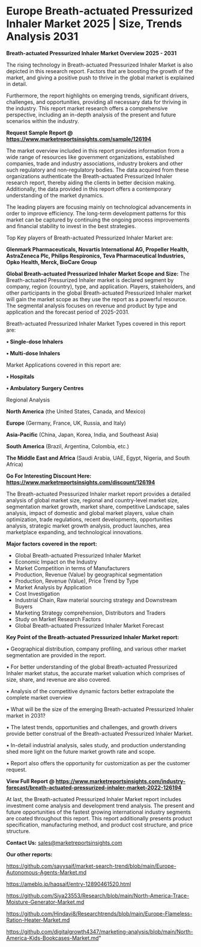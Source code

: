 # Europe Breath-actuated Pressurized Inhaler Market 2025 | Size, Trends Analysis 2031

<Strong> Breath-actuated Pressurized Inhaler Market Overview 2025 - 2031</strong>

The rising technology in Breath-actuated Pressurized Inhaler Market is also depicted in this research report. Factors that are boosting the growth of the market, and giving a positive push to thrive in the global market is explained in detail.

Furthermore, the report highlights on emerging trends, significant drivers, challenges, and opportunities, providing all necessary data for thriving in the industry. This report market research offers a comprehensive perspective, including an in-depth analysis of the present and future scenarios within the industry.

<strong>Request Sample Report @ <a href=https://www.marketreportsinsights.com/sample/126194>https://www.marketreportsinsights.com/sample/126194</a></strong>

The market overview included in this report provides information from a wide range of resources like government organizations, established companies, trade and industry associations, industry brokers and other such regulatory and non-regulatory bodies. The data acquired from these organizations authenticate the Breath-actuated Pressurized Inhaler research report, thereby aiding the clients in better decision making. Additionally, the data provided in this report offers a contemporary understanding of the market dynamics.

The leading players are focusing mainly on technological advancements in order to improve efficiency. The long-term development patterns for this market can be captured by continuing the ongoing process improvements and financial stability to invest in the best strategies.

Top Key players of Breath-actuated Pressurized Inhaler Market are:

<strong>Glenmark Pharmaceuticals, Novartis International AG, Propeller Health, AstraZeneca Plc, Philips Respironics, Teva Pharmaceutical Industries, Opko Health, Merck, BioCare Group</strong>

<strong><b>Global Breath-actuated Pressurized Inhaler Market Scope and Size:</b></strong>
The Breath-actuated Pressurized Inhaler market is declared segment by company, region (country), type, and application. Players, stakeholders, and other participants in the global Breath-actuated Pressurized Inhaler market will gain the market scope as they use the report as a powerful resource. The segmental analysis focuses on revenue and product by type and application and the forecast period of 2025-2031.

Breath-actuated Pressurized Inhaler Market Types covered in this report are:

<strong>• Single-dose Inhalers

• Multi-dose Inhalers</strong>

Market Applications covered in this report are:

<strong>• Hospitals

• Ambulatory Surgery Centres</strong> 

Regional Analysis

<strong>North America</strong> (the United States, Canada, and Mexico)

<strong>Europe</strong> (Germany, France, UK, Russia, and Italy)

<strong>Asia-Pacific</strong> (China, Japan, Korea, India, and Southeast Asia)

<strong>South America</strong> (Brazil, Argentina, Colombia, etc.)

<strong>The Middle East and Africa</strong> (Saudi Arabia, UAE, Egypt, Nigeria, and South Africa)

<strong>Go For Interesting Discount Here: <a href=https://www.marketreportsinsights.com/discount/126194>https://www.marketreportsinsights.com/discount/126194</a></strong>

The Breath-actuated Pressurized Inhaler market report provides a detailed analysis of global market size, regional and country-level market size, segmentation market growth, market share, competitive Landscape, sales analysis, impact of domestic and global market players, value chain optimization, trade regulations, recent developments, opportunities analysis, strategic market growth analysis, product launches, area marketplace expanding, and technological innovations.

<strong><b>Major factors covered in the report:</b></strong>
<ul>
  <li>Global Breath-actuated Pressurized Inhaler Market </li>
  <li>Economic Impact on the Industry</li>
  <li>Market Competition in terms of Manufacturers</li>
  <li>Production, Revenue (Value) by geographical segmentation</li>
  <li>Production, Revenue (Value), Price Trend by Type</li>
  <li>Market Analysis by Application</li>
  <li>Cost Investigation</li>
  <li>Industrial Chain, Raw material sourcing strategy and Downstream Buyers</li>
  <li>Marketing Strategy comprehension, Distributors and Traders</li>
  <li>Study on Market Research Factors</li>
  <li>Global Breath-actuated Pressurized Inhaler Market Forecast</li>
</ul>

<strong><b>Key Point of the Breath-actuated Pressurized Inhaler Market report:</b></strong>

• Geographical distribution, company profiling, and various other market segmentation are provided in the report.

• For better understanding of the global Breath-actuated Pressurized Inhaler market status, the accurate market valuation which comprises of size, share, and revenue are also covered.

• Analysis of the competitive dynamic factors better extrapolate the complete market overview

• What will be the size of the emerging Breath-actuated Pressurized Inhaler market in 2031?

• The latest trends, opportunities and challenges, and growth drivers provide better construal of the Breath-actuated Pressurized Inhaler Market.

• In-detail industrial analysis, sales study, and production understanding shed more light on the future market growth rate and scope.

• Report also offers the opportunity for customization as per the customer request.

<strong><b>View Full Report @ <a href=https://www.marketreportsinsights.com/industry-forecast/breath-actuated-pressurized-inhaler-market-2022-126194>https://www.marketreportsinsights.com/industry-forecast/breath-actuated-pressurized-inhaler-market-2022-126194</a></b></strong>


At last, the Breath-actuated Pressurized Inhaler Market report includes investment come analysis and development trend analysis. The present and future opportunities of the fastest growing international industry segments are coated throughout this report. This report additionally presents product specification, manufacturing method, and product cost structure, and price structure.

<strong>Contact Us:</strong>
sales@marketreportsinsights.com

<strong>Our other reports:</strong>

<a href=https://github.com/sayysaif/market-search-trend/blob/main/Europe-Autonomous-Agents-Market.md>https://github.com/sayysaif/market-search-trend/blob/main/Europe-Autonomous-Agents-Market.md</a>

<a href=https://ameblo.jp/haqsaif/entry-12890461520.html>https://ameblo.jp/haqsaif/entry-12890461520.html</a>

<a href=https://github.com/Siya23553/Research/blob/main/North-America-Trace-Moisture-Generator-Market.md>https://github.com/Siya23553/Research/blob/main/North-America-Trace-Moisture-Generator-Market.md</a>

<a href=https://github.com/Hindavi8/Researchtrends/blob/main/Europe-Flameless-Ration-Heater-Market.md>https://github.com/Hindavi8/Researchtrends/blob/main/Europe-Flameless-Ration-Heater-Market.md</a>

<a href=https://github.com/digitalgrowth4347/marketing-analysis/blob/main/North-America-Kids-Bookcases-Market.md>https://github.com/digitalgrowth4347/marketing-analysis/blob/main/North-America-Kids-Bookcases-Market.md</a>"
